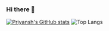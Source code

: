 ### Hi there 👋

[![Priyansh's GitHub stats](https://github-readme-stats.vercel.app/api?username=spriyansh&show_icons=true&theme=dark&custom_title=Stats)](https://github.com/spriyansh/github-readme-stats) ![Top Langs](https://github-readme-stats.vercel.app/api/top-langs/?username=spriyansh&theme=dark&langs_count=3&hide=javascript,html,css,tex,jupyter%20notebook&layout=donut)

